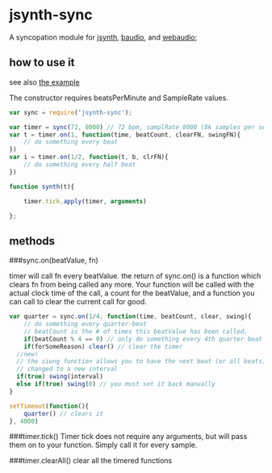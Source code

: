 # jsynth-sync

A syncopation module for [jsynth](https://github.com/NHQ/jsynth), [baudio](https://github.com/substack/baudio), and [webaudio](https://github.com/NHQ/webaudio);

## how to use it

see also [the example](https://github.com/NHQ/jsynth-sync/blob/master/example.js)

The constructor requires beatsPerMinute and SampleRate values.

```js
var sync = require('jsynth-sync');

var timer = sync(72, 8000) // 72 bpm, samplRate 8000 (8k samples per second)
var t = timer.on(1, function(time, beatCount, clearFN, swingFN){
	// do something every beat
})
var i = timer.on(1/2, function(t, b, clrFN){
	// do something every half beat
})

function synth(t){

	timer.tick.apply(timer, arguments)

};

```

## methods

###sync.on(beatValue, fn)

timer will call fn every beatValue. 
the return of sync.on() is a function which clears fn from being called any more.
Your function will be called with the actual clock time of the call, a count for the beatValue, and a function you can call to clear the current call for good.

```js
var quarter = sync.on(1/4, function(time, beatCount, clear, swing){
	// do something every quarter-beat
	// beatCount is the # of times this beatValue has been called.
	if(beatCount % 4 == 0) // only do something every 4th quarter beat
	if(forSomeReason) clear() // clear the timer 
  //new!
  // the siwng function allows you to have the next beat (or all beats)
  // changed to a new interval
  if(true) swing(interval)
  else if(true) swing(0) // you must set it back manually
}

setTimeout(function(){
	quarter() // clears it
}, 4000)
```

###timer.tick()
Timer tick does not require any arguments, but will pass them on to your function. Simply call it for every sample.

###timer.clearAll()
clear all the timered functions
